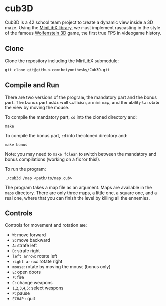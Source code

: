 # cub3D

Cub3D is a 42 school team project to create a dynamic view inside a 3D maze. Using the [MiniLibX library](https://github.com/42Paris/minilibx-linux), we must implement raycasting in the style of the famous [Wolfenstein 3D](http://users.atw.hu/wolf3d/) game, the first true FPS in videogame history.

## Clone

Clone the repository including the MiniLibX submodule:

```shell
git clone git@github.com:botyonthesky/Cub3D.git
```

## Compile and Run

There are two versions of the program, the mandatory part and the bonus part. The bonus part adds wall collision, a minimap, and the ability to rotate the view by moving the mouse.

To compile the mandatory part, `cd` into the cloned directory and:

```shell
make
```

To compile the bonus part, `cd` into the cloned directory and:

```shell
make bonus
```
Note: you may need to `make fclean` to switch between the mandatory and bonus compilations (working on a fix for this!).


To run the program:

```shell
./cub3d /map <path/to/map.cub>
```

The program takes a map file as an argument. Maps are available in the `maps` directory. 
There are only three maps, a little one, a square one, and a real one, where that you can finish the level by killing all the ennemies.

## Controls

Controls for movement and rotation are:

- `W`: move forward
- `S`: move backward
- `A`: strafe left
- `D`: strafe right
- `left arrow`: rotate left
- `right arrow`: rotate right
- `mouse`: rotate by moving the mouse (bonus only)
- `E`: open doors
- `F`: fire
- `C`: change weapons
- `1`,`2`,`3`,`4`,`5`: select wespons
- `P`: pause
- `ECHAP` : quit


